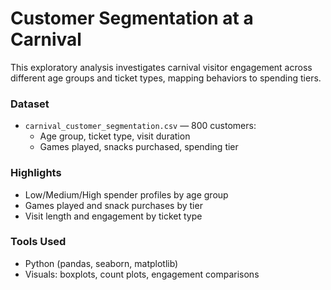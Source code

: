 # Customer Segmentation at a Carnival

This exploratory analysis investigates carnival visitor engagement across different age groups and ticket types, mapping behaviors to spending tiers.

### Dataset

- `carnival_customer_segmentation.csv` — 800 customers:
  - Age group, ticket type, visit duration
  - Games played, snacks purchased, spending tier

### Highlights

- Low/Medium/High spender profiles by age group
- Games played and snack purchases by tier
- Visit length and engagement by ticket type

### Tools Used

- Python (pandas, seaborn, matplotlib)
- Visuals: boxplots, count plots, engagement comparisons
